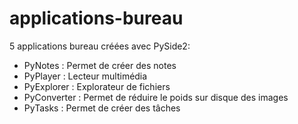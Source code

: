 # applications-bureau

5 applications bureau créées avec PySide2: 
 - PyNotes : Permet de créer des notes 
 - PyPlayer : Lecteur multimédia 
 - PyExplorer : Explorateur de fichiers 
 - PyConverter : Permet de réduire le poids sur disque des images
 - PyTasks : Permet de créer des tâches 
 
 
